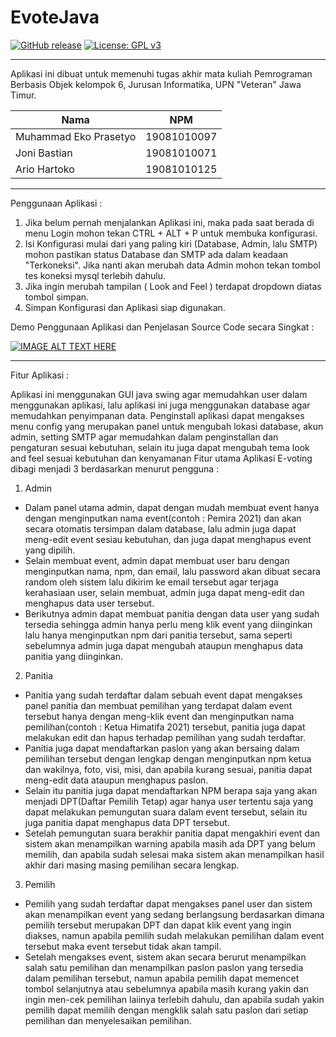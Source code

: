 # EvoteJava

[![GitHub release](https://img.shields.io/github/release/muhammadeko/EvoteJava.svg)](https://github.com/muhammadeko/EvoteJava/releases/)
[![License: GPL v3](https://img.shields.io/badge/License-GPLv3-blue.svg)](https://www.gnu.org/licenses/gpl-3.0)    

--------------
Aplikasi ini dibuat untuk memenuhi tugas akhir mata kuliah Pemrograman Berbasis Objek kelompok 6, Jurusan Informatika, UPN "Veteran" Jawa Timur.


| Nama                   |    NPM      |
|------------------------|-------------|
| Muhammad Eko Prasetyo  | 19081010097 |
| Joni Bastian           | 19081010071 |
| Ario Hartoko           | 19081010125 |

----------
Penggunaan Aplikasi :

1. Jika belum pernah menjalankan Aplikasi ini, maka pada saat berada di menu Login mohon tekan CTRL + ALT + P untuk membuka konfigurasi.
2. Isi Konfigurasi mulai dari yang paling kiri (Database, Admin, lalu SMTP) mohon pastikan status Database dan SMTP ada dalam keadaan "Terkoneksi". Jika nanti akan merubah data Admin mohon tekan tombol tes koneksi mysql terlebih dahulu.
3. Jika ingin merubah tampilan ( Look and Feel ) terdapat dropdown diatas tombol simpan.
4. Simpan Konfigurasi dan Aplikasi siap digunakan.

Demo Penggunaan Aplikasi dan Penjelasan Source Code secara Singkat :

[![IMAGE ALT TEXT HERE](http://img.youtube.com/vi/lmu1he-2rkc/0.jpg)](http://www.youtube.com/watch?v=lmu1he-2rkc)

--------
Fitur Aplikasi :

Aplikasi ini menggunakan GUI java swing agar memudahkan user dalam menggunakan aplikasi, lalu aplikasi ini juga menggunakan database agar memudahkan penyimpanan data.
Penginstall aplikasi dapat mengakses menu config yang merupakan panel untuk mengubah lokasi database, akun admin, setting SMTP agar memudahkan dalam penginstallan dan pengaturan sesuai kebutuhan, selain itu juga dapat mengubah tema look and feel sesuai kebutuhan dan kenyamanan
Fitur utama Aplikasi E-voting dibagi menjadi 3 berdasarkan menurut pengguna :


1.	Admin
-	Dalam panel utama admin, dapat dengan mudah membuat event hanya dengan menginputkan nama event(contoh : Pemira 2021) dan akan secara otomatis tersimpan dalam database, lalu admin juga dapat meng-edit event sesiau kebutuhan, dan juga dapat menghapus event yang dipilih.
-	Selain membuat event, admin dapat membuat user baru dengan menginputkan nama, npm, dan email, lalu password akan dibuat secara random oleh sistem lalu dikirim ke email tersebut agar terjaga kerahasiaan user, selain membuat, admin juga dapat meng-edit dan menghapus data user tersebut.
-	Berikutnya admin dapat membuat panitia dengan data user yang sudah tersedia sehingga admin hanya perlu meng klik event yang diinginkan lalu hanya menginputkan npm dari panitia tersebut, sama seperti sebelumnya admin juga dapat mengubah ataupun menghapus data panitia yang diinginkan.
 
 
2.	Panitia
-	Panitia yang sudah terdaftar dalam sebuah event dapat mengakses panel panitia dan membuat pemilihan yang terdapat dalam event tersebut hanya dengan meng-klik event dan menginputkan nama pemilihan(contoh : Ketua Himatifa 2021) tersebut, panitia juga dapat melakukan edit dan hapus terhadap pemilihan yang sudah terdaftar.
-	Panitia juga dapat mendaftarkan paslon yang akan bersaing dalam pemilihan tersebut dengan lengkap dengan menginputkan npm ketua dan wakilnya, foto, visi, misi, dan apabila kurang sesuai, panitia dapat meng-edit data ataupun menghapus paslon.
-	Selain itu panitia juga dapat mendaftarkan NPM berapa saja yang akan menjadi DPT(Daftar Pemilih Tetap) agar hanya user tertentu saja yang dapat melakukan pemungutan suara dalam event tersebut, selain itu juga panitia dapat menghapus data DPT tersebut.
- Setelah pemungutan suara berakhir panitia dapat mengakhiri event dan sistem akan menampilkan warning apabila masih ada DPT yang belum memilih, dan apabila sudah selesai maka sistem akan menampilkan hasil akhir dari masing masing pemilihan secara lengkap.


3.	Pemilih
- Pemilih yang sudah terdaftar dapat mengakses panel user dan sistem akan menampilkan event yang sedang berlangsung berdasarkan dimana pemilih tersebut merupakan DPT dan dapat klik event yang ingin diakses, namun apabila pemilih sudah melakukan pemilihan dalam event tersebut maka event tersebut tidak akan tampil.
- Setelah mengakses event, sistem akan secara berurut menampilkan salah satu pemilihan dan menampilkan paslon paslon yang tersedia dalam pemilihan tersebut, namun apabila pemilih dapat memencet tombol selanjutnya atau sebelumnya apabila masih kurang yakin dan ingin men-cek pemilihan laiinya terlebih dahulu, dan apabila sudah yakin pemilih dapat memilih dengan mengklik salah satu paslon dari setiap pemilihan dan menyelesaikan pemilihan.

